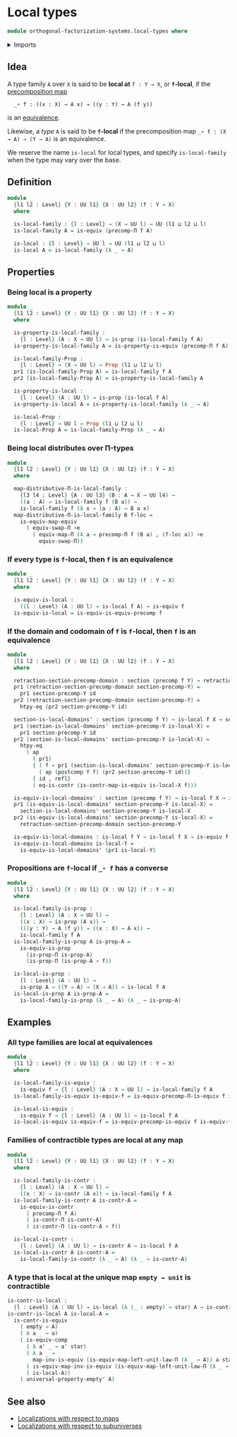 # Local types

```agda
module orthogonal-factorization-systems.local-types where
```

<details><summary>Imports</summary>

```agda
open import foundation.action-on-identifications-functions
open import foundation.contractible-maps
open import foundation.contractible-types
open import foundation.dependent-pair-types
open import foundation.empty-types
open import foundation.equivalences
open import foundation.function-extensionality
open import foundation.function-types
open import foundation.functoriality-dependent-function-types
open import foundation.identity-types
open import foundation.propositions
open import foundation.retractions
open import foundation.sections
open import foundation.type-arithmetic-dependent-function-types
open import foundation.type-arithmetic-unit-type
open import foundation.unit-type
open import foundation.universal-property-empty-type
open import foundation.universe-levels
```

</details>

## Idea

A type family `A` over `X` is said to be **local at** `f : Y → X`, or
**`f`-local**, if the [precomposition map](foundation-core.function-types.md)

```text
  _∘ f : ((x : X) → A x) → ((y : Y) → A (f y))
```

is an [equivalence](foundation-core.equivalences.md).

Likewise, a _type_ `A` is said to be **`f`-local** if the precomposition map
`_∘ f : (X → A) → (Y → A)` is an equivalence.

We reserve the name `is-local` for local types, and specify `is-local-family`
when the type may vary over the base.

## Definition

```agda
module _
  {l1 l2 : Level} {Y : UU l1} {X : UU l2} (f : Y → X)
  where

  is-local-family : {l : Level} → (X → UU l) → UU (l1 ⊔ l2 ⊔ l)
  is-local-family A = is-equiv (precomp-Π f A)

  is-local : {l : Level} → UU l → UU (l1 ⊔ l2 ⊔ l)
  is-local A = is-local-family (λ _ → A)
```

## Properties

### Being local is a property

```agda
module _
  {l1 l2 : Level} {Y : UU l1} {X : UU l2} (f : Y → X)
  where

  is-property-is-local-family :
    {l : Level} (A : X → UU l) → is-prop (is-local-family f A)
  is-property-is-local-family A = is-property-is-equiv (precomp-Π f A)

  is-local-family-Prop :
    {l : Level} → (X → UU l) → Prop (l1 ⊔ l2 ⊔ l)
  pr1 (is-local-family-Prop A) = is-local-family f A
  pr2 (is-local-family-Prop A) = is-property-is-local-family A

  is-property-is-local :
    {l : Level} (A : UU l) → is-prop (is-local f A)
  is-property-is-local A = is-property-is-local-family (λ _ → A)

  is-local-Prop :
    {l : Level} → UU l → Prop (l1 ⊔ l2 ⊔ l)
  is-local-Prop A = is-local-family-Prop (λ _ → A)
```

### Being local distributes over Π-types

```agda
module _
  {l1 l2 : Level} {Y : UU l1} {X : UU l2} (f : Y → X)
  where

  map-distributive-Π-is-local-family :
    {l3 l4 : Level} {A : UU l3} (B : A → X → UU l4) →
    ((a : A) → is-local-family f (B a)) →
    is-local-family f (λ x → (a : A) → B a x)
  map-distributive-Π-is-local-family B f-loc =
    is-equiv-map-equiv
      ( equiv-swap-Π ∘e
        ( equiv-map-Π (λ a → precomp-Π f (B a) , (f-loc a)) ∘e
          equiv-swap-Π))
```

### If every type is `f`-local, then `f` is an equivalence

```agda
module _
  {l1 l2 : Level} {Y : UU l1} {X : UU l2} (f : Y → X)
  where

  is-equiv-is-local :
    ((l : Level) (A : UU l) → is-local f A) → is-equiv f
  is-equiv-is-local = is-equiv-is-equiv-precomp f
```

### If the domain and codomain of `f` is `f`-local, then `f` is an equivalence

```agda
module _
  {l1 l2 : Level} {Y : UU l1} {X : UU l2} (f : Y → X)
  where

  retraction-section-precomp-domain : section (precomp f Y) → retraction f
  pr1 (retraction-section-precomp-domain section-precomp-Y) =
    pr1 section-precomp-Y id
  pr2 (retraction-section-precomp-domain section-precomp-Y) =
    htpy-eq (pr2 section-precomp-Y id)

  section-is-local-domains' : section (precomp f Y) → is-local f X → section f
  pr1 (section-is-local-domains' section-precomp-Y is-local-X) =
    pr1 section-precomp-Y id
  pr2 (section-is-local-domains' section-precomp-Y is-local-X) =
    htpy-eq
      ( ap
        ( pr1)
        { ( f ∘ pr1 (section-is-local-domains' section-precomp-Y is-local-X)) ,
          ( ap (postcomp Y f) (pr2 section-precomp-Y id))}
        { id , refl}
        ( eq-is-contr (is-contr-map-is-equiv is-local-X f)))

  is-equiv-is-local-domains' : section (precomp f Y) → is-local f X → is-equiv f
  pr1 (is-equiv-is-local-domains' section-precomp-Y is-local-X) =
    section-is-local-domains' section-precomp-Y is-local-X
  pr2 (is-equiv-is-local-domains' section-precomp-Y is-local-X) =
    retraction-section-precomp-domain section-precomp-Y

  is-equiv-is-local-domains : is-local f Y → is-local f X → is-equiv f
  is-equiv-is-local-domains is-local-Y =
    is-equiv-is-local-domains' (pr1 is-local-Y)
```

### Propositions are `f`-local if `_∘ f` has a converse

```agda
module _
  {l1 l2 : Level} {Y : UU l1} {X : UU l2} (f : Y → X)
  where

  is-local-family-is-prop :
    {l : Level} (A : X → UU l) →
    ((x : X) → is-prop (A x)) →
    (((y : Y) → A (f y)) → ((x : X) → A x)) →
    is-local-family f A
  is-local-family-is-prop A is-prop-A =
    is-equiv-is-prop
      (is-prop-Π is-prop-A)
      (is-prop-Π (is-prop-A ∘ f))

  is-local-is-prop :
    {l : Level} (A : UU l) →
    is-prop A → ((Y → A) → (X → A)) → is-local f A
  is-local-is-prop A is-prop-A =
    is-local-family-is-prop (λ _ → A) (λ _ → is-prop-A)
```

## Examples

### All type families are local at equivalences

```agda
module _
  {l1 l2 : Level} {Y : UU l1} {X : UU l2} (f : Y → X)
  where

  is-local-family-is-equiv :
    is-equiv f → {l : Level} (A : X → UU l) → is-local-family f A
  is-local-family-is-equiv is-equiv-f = is-equiv-precomp-Π-is-equiv f is-equiv-f

  is-local-is-equiv :
    is-equiv f → {l : Level} (A : UU l) → is-local f A
  is-local-is-equiv is-equiv-f = is-equiv-precomp-is-equiv f is-equiv-f
```

### Families of contractible types are local at any map

```agda
module _
  {l1 l2 : Level} {Y : UU l1} {X : UU l2} (f : Y → X)
  where

  is-local-family-is-contr :
    {l : Level} (A : X → UU l) →
    ((x : X) → is-contr (A x)) → is-local-family f A
  is-local-family-is-contr A is-contr-A =
    is-equiv-is-contr
      ( precomp-Π f A)
      ( is-contr-Π is-contr-A)
      ( is-contr-Π (is-contr-A ∘ f))

  is-local-is-contr :
    {l : Level} (A : UU l) → is-contr A → is-local f A
  is-local-is-contr A is-contr-A =
    is-local-family-is-contr (λ _ → A) (λ _ → is-contr-A)
```

### A type that is local at the unique map `empty → unit` is contractible

```agda
is-contr-is-local :
  {l : Level} (A : UU l) → is-local (λ (_ : empty) → star) A → is-contr A
is-contr-is-local A is-local-A =
  is-contr-is-equiv
    ( empty → A)
    ( λ a _ → a)
    ( is-equiv-comp
      ( λ a' _ → a' star)
      ( λ a _ →
        map-inv-is-equiv (is-equiv-map-left-unit-law-Π (λ _ → A)) a star)
      ( is-equiv-map-inv-is-equiv (is-equiv-map-left-unit-law-Π (λ _ → A)))
      ( is-local-A))
    ( universal-property-empty' A)
```

## See also

- [Localizations with respect to maps](orthogonal-factorization-systems.localizations-maps)
- [Localizations with respect to subuniverses](orthogonal-factorization-systems.localizations-subuniverses)
